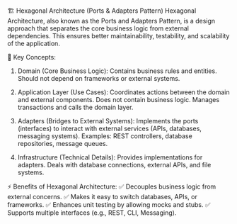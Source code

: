 🏗 Hexagonal Architecture (Ports & Adapters Pattern)
Hexagonal Architecture, also known as the Ports and Adapters Pattern, is a design approach that separates the core business logic from external dependencies. This ensures better maintainability, testability, and scalability of the application.

🔹 Key Concepts:

1) Domain (Core Business Logic): Contains business rules and entities. Should not depend on frameworks or external systems.

2) Application Layer (Use Cases): Coordinates actions between the domain and external components. Does not contain business logic. Manages transactions and calls the domain layer.

3) Adapters (Bridges to External Systems): Implements the ports (interfaces) to interact with external services (APIs, databases, messaging systems). Examples: REST controllers, database repositories, message queues.

4) Infrastructure (Technical Details): Provides implementations for adapters. Deals with database connections, external APIs, and file systems.

⚡ Benefits of Hexagonal Architecture:
✅ Decouples business logic from external concerns.
✅ Makes it easy to switch databases, APIs, or frameworks.
✅ Enhances unit testing by allowing mocks and stubs.
✅ Supports multiple interfaces (e.g., REST, CLI, Messaging).
